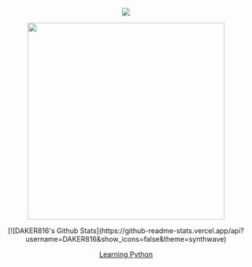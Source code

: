 <p align="center">
<img src="https://cdn.discordapp.com/attachments/980166798198599712/983072593458393138/patlabor2.gif">
</p>
<p align="center">
<img src="https://discord.c99.nl/widget/theme-4/455345935082323968.png", width="400">
</p>
<p align="center">
[![DAKER816's Github Stats](https://github-readme-stats.vercel.app/api?username=DAKER816&show_icons=false&theme=synthwave)
</p>
<p align="center">
<a href="https://www.python.org/">Learning Python</a>
</p>
